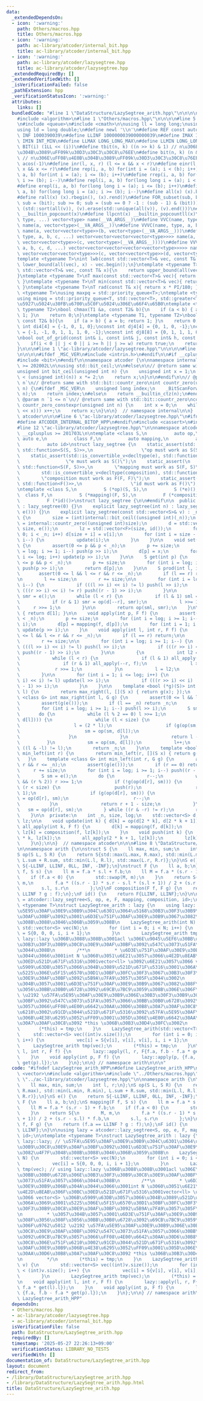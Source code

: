 ```yaml
---
data:
  _extendedDependsOn:
  - icon: ':warning:'
    path: Others/macros.hpp
    title: Others/macros.hpp
  - icon: ':warning:'
    path: ac-library/atcoder/internal_bit.hpp
    title: ac-library/atcoder/internal_bit.hpp
  - icon: ':warning:'
    path: ac-library/atcoder/lazysegtree.hpp
    title: ac-library/atcoder/lazysegtree.hpp
  _extendedRequiredBy: []
  _extendedVerifiedWith: []
  _isVerificationFailed: false
  _pathExtension: hpp
  _verificationStatusIcon: ':warning:'
  attributes:
    links: []
  bundledCode: "#line 1 \"DataStructure/LazySegtree_arith.hpp\"\n\n\n\n#include <vector>\n\
    #include <algorithm>\n#line 1 \"Others/macros.hpp\"\n\n\n\n#line 5 \"Others/macros.hpp\"\
    \n#include <queue>\n#include <cmath>\n\nusing ll = long long;\nusing lll = __int128_t;\n\
    using ld = long double;\n#define newl '\\n'\n#define REF const auto&\n#define\
    \ INF 1000390039\n#define LLINF 1000000039000000039\n#define IMAX INT_MAX\n#define\
    \ IMIN INT_MIN\n#define LLMAX LONG_LONG_MAX\n#define LLMIN LONG_LONG_MIN\n#define\
    \ BIT(i) (1LL << (i))\n#define tbit(n, k) ((n >> k) & 1) // n\u306E\uFF08\u4E0A\
    \u304B\u3089\uFF09k\u30D3\u30C3\u30C8\u76EE\n#define bit(n, k) (n & (1LL << (k)))\
    \ // n\u306E\uFF08\u4E0B\u304B\u3089\uFF09k\u30D3\u30C3\u30C8\u76EE\n#define PI\
    \ acos(-1)\n#define inr(l, x, r) (l <= x && x < r)\n#define einr(l, x, r) (l <=\
    \ x && x <= r)\n#define rep(i, a, b) for(int i = (a); i < (b); i++)\n#define erep(i,\
    \ a, b) for(int i = (a); i <= (b); i++)\n#define rrep(i, a, b) for(int i = (a);\
    \ i >= (b); i--)\n#define repl(i, a, b) for(long long i = (a); i < (b); i++)\n\
    #define erepl(i, a, b) for(long long i = (a); i <= (b); i++)\n#define rrepl(i,\
    \ a, b) for(long long i = (a); i >= (b); i--)\n#define all(x) (x).begin(), (x).end()\n\
    #define rall(x) (x).rbegin(), (x).rend()\n#define FOR_subset(sub, bit) for (ll\
    \ sub = (bit); sub >= 0; sub = (sub == 0 ? -1 : (sub - 1) & (bit)))\n#define UNIQUE(v)\
    \ (std::sort(all(v)), (v).erase(std::unique(all(v)), (v).end()))\n#define pcnt(x)\
    \ __builtin_popcount(x)\n#define llpcnt(x) __builtin_popcountll(x)\n#define VC(name,\
    \ type, ...) vector<type> name(__VA_ARGS__)\n#define VVC(name, type, a, ...) vector<vector<type>>\
    \ name(a, vector<type>(__VA_ARGS__))\n#define VVVC(name, type, a, b, ...) vector<vector<vector<type>>>\
    \ name(a, vector<vector<type>>(b, vector<type>(__VA_ARGS__)))\n#define VVVVC(name,\
    \ type, a, b, c, ...) vector<vector<vector<vector<type>>>> name(a, vector<vector<vector<type>>>(b,\
    \ vector<vector<type>>(c, vector<type>(__VA_ARGS__))))\n#define VVVVVC(name, type,\
    \ a, b, c, d, ...) vector<vector<vector<vector<vector<type>>>>> name(a, vector<vector<vector<vector<type>>>>(b,\
    \ vector<vector<vector<type>>>(c, vector<vector<type>>(d, vector<type>(__VA_ARGS__)))));\n\
    template <typename T>\nint lwb(const std::vector<T>& vec, const T& x){\n    return\
    \ lower_bound(all(vec), x) - vec.begin();\n}\ntemplate <typename T>\nint upb(const\
    \ std::vector<T>& vec, const T& x){\n    return upper_bound(all(vec), x) - vec.begin();\n\
    }\ntemplate <typename T>\nT max(const std::vector<T>& vec){ return *max_element(all(vec));\
    \ }\ntemplate <typename T>\nT min(const std::vector<T>& vec){ return *min_element(all(vec));\
    \ }\ntemplate <typename T>\nT rad(const T& x){ return x * PI/180; }\ntemplate\
    \ <typename T>\nusing maxpq = std::priority_queue<T>;\ntemplate <typename T>\n\
    using minpq = std::priority_queue<T, std::vector<T>, std::greater<T>>;\n// \u6700\
    \u5927\u5024\u30FB\u6700\u5C0F\u5024\u306E\u66F4\u65B0\ntemplate <typename T1,\
    \ typename T2>\nbool chmax(T1 &a, const T2& b){\n    if (a < b) { a = b; return\
    \ 1; }\n    return 0;\n}\ntemplate <typename T1, typename T2>\nbool chmin(T1 &a,\
    \ const T2& b){\n    if (a > b) { a = b; return 1; }\n    return 0;\n}\n\nconst\
    \ int di4[4] = {-1, 0, 1, 0};\nconst int dj4[4] = {0, 1, 0, -1};\nconst int di8[8]\
    \ = {-1, -1, 0, 1, 1, 1, 0, -1};\nconst int dj8[8] = {0, 1, 1, 1, 0, -1, -1, -1};\n\
    \nbool out_of_grid(const int& i, const int& j, const int& h, const int& w){\n\
    \    if(i < 0 || j < 0 || i >= h || j >= w) return true;\n    return false;\n\
    }\n\n\n#line 1 \"ac-library/atcoder/lazysegtree.hpp\"\n\n\n\n#line 1 \"ac-library/atcoder/internal_bit.hpp\"\
    \n\n\n\n#ifdef _MSC_VER\n#include <intrin.h>\n#endif\n\n#if __cplusplus >= 202002L\n\
    #include <bit>\n#endif\n\nnamespace atcoder {\n\nnamespace internal {\n\n#if __cplusplus\
    \ >= 202002L\n\nusing std::bit_ceil;\n\n#else\n\n// @return same with std::bit::bit_ceil\n\
    unsigned int bit_ceil(unsigned int n) {\n    unsigned int x = 1;\n    while (x\
    \ < (unsigned int)(n)) x *= 2;\n    return x;\n}\n\n#endif\n\n// @param n `1 <=\
    \ n`\n// @return same with std::bit::countr_zero\nint countr_zero(unsigned int\
    \ n) {\n#ifdef _MSC_VER\n    unsigned long index;\n    _BitScanForward(&index,\
    \ n);\n    return index;\n#else\n    return __builtin_ctz(n);\n#endif\n}\n\n//\
    \ @param n `1 <= n`\n// @return same with std::bit::countr_zero\nconstexpr int\
    \ countr_zero_constexpr(unsigned int n) {\n    int x = 0;\n    while (!(n & (1\
    \ << x))) x++;\n    return x;\n}\n\n}  // namespace internal\n\n}  // namespace\
    \ atcoder\n\n\n#line 6 \"ac-library/atcoder/lazysegtree.hpp\"\n#ifndef ATCODER_INTERNAL_BITOP_HPP\n\
    #define ATCODER_INTERNAL_BITOP_HPP\n#endif\n#include <cassert>\n#include <functional>\n\
    #line 12 \"ac-library/atcoder/lazysegtree.hpp\"\n\nnamespace atcoder {\n\n#if\
    \ __cplusplus >= 201703L\n\ntemplate <class S,\n          auto op,\n         \
    \ auto e,\n          class F,\n          auto mapping,\n          auto composition,\n\
    \          auto id>\nstruct lazy_segtree {\n    static_assert(std::is_convertible_v<decltype(op),\
    \ std::function<S(S, S)>>,\n                  \"op must work as S(S, S)\");\n\
    \    static_assert(std::is_convertible_v<decltype(e), std::function<S()>>,\n \
    \                 \"e must work as S()\");\n    static_assert(\n        std::is_convertible_v<decltype(mapping),\
    \ std::function<S(F, S)>>,\n        \"mapping must work as S(F, S)\");\n    static_assert(\n\
    \        std::is_convertible_v<decltype(composition), std::function<F(F, F)>>,\n\
    \        \"composition must work as F(F, F)\");\n    static_assert(std::is_convertible_v<decltype(id),\
    \ std::function<F()>>,\n                  \"id must work as F()\");\n\n#else\n\
    \ntemplate <class S,\n          S (*op)(S, S),\n          S (*e)(),\n        \
    \  class F,\n          S (*mapping)(F, S),\n          F (*composition)(F, F),\n\
    \          F (*id)()>\nstruct lazy_segtree {\n\n#endif\n\n  public:\n    lazy_segtree()\
    \ : lazy_segtree(0) {}\n    explicit lazy_segtree(int n) : lazy_segtree(std::vector<S>(n,\
    \ e())) {}\n    explicit lazy_segtree(const std::vector<S>& v) : _n(int(v.size()))\
    \ {\n        size = (int)internal::bit_ceil((unsigned int)(_n));\n        log\
    \ = internal::countr_zero((unsigned int)size);\n        d = std::vector<S>(2 *\
    \ size, e());\n        lz = std::vector<F>(size, id());\n        for (int i =\
    \ 0; i < _n; i++) d[size + i] = v[i];\n        for (int i = size - 1; i >= 1;\
    \ i--) {\n            update(i);\n        }\n    }\n\n    void set(int p, S x)\
    \ {\n        assert(0 <= p && p < _n);\n        p += size;\n        for (int i\
    \ = log; i >= 1; i--) push(p >> i);\n        d[p] = x;\n        for (int i = 1;\
    \ i <= log; i++) update(p >> i);\n    }\n\n    S get(int p) {\n        assert(0\
    \ <= p && p < _n);\n        p += size;\n        for (int i = log; i >= 1; i--)\
    \ push(p >> i);\n        return d[p];\n    }\n\n    S prod(int l, int r) {\n \
    \       assert(0 <= l && l <= r && r <= _n);\n        if (l == r) return e();\n\
    \n        l += size;\n        r += size;\n\n        for (int i = log; i >= 1;\
    \ i--) {\n            if (((l >> i) << i) != l) push(l >> i);\n            if\
    \ (((r >> i) << i) != r) push((r - 1) >> i);\n        }\n\n        S sml = e(),\
    \ smr = e();\n        while (l < r) {\n            if (l & 1) sml = op(sml, d[l++]);\n\
    \            if (r & 1) smr = op(d[--r], smr);\n            l >>= 1;\n       \
    \     r >>= 1;\n        }\n\n        return op(sml, smr);\n    }\n\n    S all_prod()\
    \ { return d[1]; }\n\n    void apply(int p, F f) {\n        assert(0 <= p && p\
    \ < _n);\n        p += size;\n        for (int i = log; i >= 1; i--) push(p >>\
    \ i);\n        d[p] = mapping(f, d[p]);\n        for (int i = 1; i <= log; i++)\
    \ update(p >> i);\n    }\n    void apply(int l, int r, F f) {\n        assert(0\
    \ <= l && l <= r && r <= _n);\n        if (l == r) return;\n\n        l += size;\n\
    \        r += size;\n\n        for (int i = log; i >= 1; i--) {\n            if\
    \ (((l >> i) << i) != l) push(l >> i);\n            if (((r >> i) << i) != r)\
    \ push((r - 1) >> i);\n        }\n\n        {\n            int l2 = l, r2 = r;\n\
    \            while (l < r) {\n                if (l & 1) all_apply(l++, f);\n\
    \                if (r & 1) all_apply(--r, f);\n                l >>= 1;\n   \
    \             r >>= 1;\n            }\n            l = l2;\n            r = r2;\n\
    \        }\n\n        for (int i = 1; i <= log; i++) {\n            if (((l >>\
    \ i) << i) != l) update(l >> i);\n            if (((r >> i) << i) != r) update((r\
    \ - 1) >> i);\n        }\n    }\n\n    template <bool (*g)(S)> int max_right(int\
    \ l) {\n        return max_right(l, [](S x) { return g(x); });\n    }\n    template\
    \ <class G> int max_right(int l, G g) {\n        assert(0 <= l && l <= _n);\n\
    \        assert(g(e()));\n        if (l == _n) return _n;\n        l += size;\n\
    \        for (int i = log; i >= 1; i--) push(l >> i);\n        S sm = e();\n \
    \       do {\n            while (l % 2 == 0) l >>= 1;\n            if (!g(op(sm,\
    \ d[l]))) {\n                while (l < size) {\n                    push(l);\n\
    \                    l = (2 * l);\n                    if (g(op(sm, d[l]))) {\n\
    \                        sm = op(sm, d[l]);\n                        l++;\n  \
    \                  }\n                }\n                return l - size;\n  \
    \          }\n            sm = op(sm, d[l]);\n            l++;\n        } while\
    \ ((l & -l) != l);\n        return _n;\n    }\n\n    template <bool (*g)(S)> int\
    \ min_left(int r) {\n        return min_left(r, [](S x) { return g(x); });\n \
    \   }\n    template <class G> int min_left(int r, G g) {\n        assert(0 <=\
    \ r && r <= _n);\n        assert(g(e()));\n        if (r == 0) return 0;\n   \
    \     r += size;\n        for (int i = log; i >= 1; i--) push((r - 1) >> i);\n\
    \        S sm = e();\n        do {\n            r--;\n            while (r > 1\
    \ && (r % 2)) r >>= 1;\n            if (!g(op(d[r], sm))) {\n                while\
    \ (r < size) {\n                    push(r);\n                    r = (2 * r +\
    \ 1);\n                    if (g(op(d[r], sm))) {\n                        sm\
    \ = op(d[r], sm);\n                        r--;\n                    }\n     \
    \           }\n                return r + 1 - size;\n            }\n         \
    \   sm = op(d[r], sm);\n        } while ((r & -r) != r);\n        return 0;\n\
    \    }\n\n  private:\n    int _n, size, log;\n    std::vector<S> d;\n    std::vector<F>\
    \ lz;\n\n    void update(int k) { d[k] = op(d[2 * k], d[2 * k + 1]); }\n    void\
    \ all_apply(int k, F f) {\n        d[k] = mapping(f, d[k]);\n        if (k < size)\
    \ lz[k] = composition(f, lz[k]);\n    }\n    void push(int k) {\n        all_apply(2\
    \ * k, lz[k]);\n        all_apply(2 * k + 1, lz[k]);\n        lz[k] = id();\n\
    \    }\n};\n\n}  // namespace atcoder\n\n\n#line 8 \"DataStructure/LazySegtree_arith.hpp\"\
    \n\nnamespace arith {\n\nstruct S {\n    ll max, min, sum;\n    int l, r;\n};\n\
    S op(S L, S R) {\n    return S{std::max(L.max, R.max), std::min(L.min, R.min),\
    \ L.sum + R.sum, std::min(L.l, R.l), std::max(L.r, R.r)};\n}\nS e() {\n    return\
    \ S{-LLINF, LLINF, 0LL, INF, -INF};\n}\nstruct F {\n    ll a, b;\n};\nS mapping(F\
    \ f, S s) {\n    ll m = f.a * s.l + f.b;\n    ll M = f.a * (s.r - 1) + f.b;\n\
    \    if (f.a < 0) {\n        std::swap(M, m);\n    }\n    return S{\n        M,\
    \ m,\n        f.a * ((s.r - 1) * s.r - s.l * (s.l + 1)) / 2 + (s.r - s.l) * f.b,\n\
    \        s.l, s.r\n        };\n}\nF composition(F f, F g) {\n    return (f.a ==\
    \ LLINF ? g : f);\n};\nF id() {\n    return F{LLINF, LLINF};\n}\n\nusing lazy\
    \ = atcoder::lazy_segtree<S, op, e, F, mapping, composition, id>;\n\ntemplate\
    \ <typename T>\nstruct LazySegtree_arith : lazy {\n    using lazy::lazy; // \u57FA\
    \u5E95\u30AF\u30E9\u30B9\u304C\u6301\u3064\u5168\u30B3\u30F3\u30B9\u30C8\u30E9\
    \u30AF\u30BF\u3092\u3001\u6D3E\u751F\u30AF\u30E9\u30B9\u3067\u3082\u4F7F\u3048\
    \u308B\u3088\u3046\u306B\u3059\u308B\n    LazySegtree_arith(int N) {\n       \
    \ std::vector<S> vec(N);\n        for (int i = 0; i < N; i++) {\n            vec[i]\
    \ = S{0, 0, 0, i, i + 1};\n        }\n        LazySegtree_arith tmp(vec); // using\
    \ lazy::lazy \u306B\u3088\u308B\u3001acl \u306E\u9045\u5EF6\u30BB\u30B0\u6728\u306E\
    \u30B3\u30F3\u30B9\u30C8\u30E9\u30AF\u30BF\u3092\u547C\u3073\u51FA\u3057\u3066\
    \u3044\u308B\n        /**\n         * \u6D3E\u751F\u30AF\u30E9\u30B9\u306B\u304A\
    \u3044\u3066\u3001int N \u3060\u3051\u6E21\u3057\u3066\u4E2D\u8EAB\u306F\u30BC\
    \u30ED\u521D\u671F\u5316\u3001vector<ll> \u3092\u6E21\u3057\u3066 vector<S> \u306B\
    \u5909\u63DB\u3057\u3066\u304B\u3089\u521D\u671F\u5316\u3001\u306A\u3069\u3001\
    \u5225\u306E\u5F15\u6570\u30D1\u30BF\u30FC\u30F3\u3067\u30B3\u30F3\u30B9\u30C8\
    \u30E9\u30AF\u30BF\u3092\u5B9A\u7FA9\u3057\u305F\u3044\u3002\n         * \u3057\
    \u304B\u3057\u3001\u6D3E\u751F\u30AF\u30E9\u30B9\u3067\u3082\u308F\u3056\u308F\
    \u3056\u30BB\u30B0\u6728\u3092\u69CB\u7BC9\u3059\u308B\u306E\u306F\u9762\u5012\
    \ \u2192 \u57FA\u5E95\u30AF\u30E9\u30B9\u306E\u30B3\u30F3\u30B9\u30C8\u30E9\u30AF\
    \u30BF\u3092\u547C\u3073\u51FA\u3057\u3066\u30BB\u30B0\u6728\u3092\u69CB\u7BC9\
    \u3057\u3066\uFF08\u4E00\u6642\u30AA\u30D6\u30B8\u30A7\u30AF\u30C8\u306E\u751F\
    \u6210\u3002\u91CD\u3044\u521D\u671F\u5316\u3092\u57FA\u5E95\u30AF\u30E9\u30B9\
    \u306B\u4E38\u6295\u3052\uFF09\u3001\u305D\u306E\u4E00\u6642\u30AA\u30D6\u30B8\
    \u30A7\u30AF\u30C8\u3092 *this \u306B\u30B3\u30D4\u30FC\u3002\n         */\n \
    \       (*this) = tmp;\n    }\n    LazySegtree_arith(std::vector<T> v) {\n   \
    \     std::vector<S> vec((int)v.size());\n        for (int i = 0; i < (int)v.size();\
    \ i++) {\n            vec[i] = S{v[i], v[i], v[i], i, i + 1};\n        }\n   \
    \     LazySegtree_arith tmp(vec);\n        (*this) = tmp;\n    }\n\n    void apply(int\
    \ l, int r, F f) {\n        lazy::apply(l, r, F{f.a, f.b - f.a * get(l).l});\n\
    \    }\n    void apply(int p, F f) {\n        lazy::apply(p, {f.a, f.b - f.a *\
    \ get(p).l});\n    }\n};\n\n} // namespace arith\n\n\n"
  code: "#ifndef LazySegtree_arith_HPP\n#define LazySegtree_arith_HPP\n\n#include\
    \ <vector>\n#include <algorithm>\n#include \"../Others/macros.hpp\"\n#include\
    \ \"../ac-library/atcoder/lazysegtree.hpp\"\n\nnamespace arith {\n\nstruct S {\n\
    \    ll max, min, sum;\n    int l, r;\n};\nS op(S L, S R) {\n    return S{std::max(L.max,\
    \ R.max), std::min(L.min, R.min), L.sum + R.sum, std::min(L.l, R.l), std::max(L.r,\
    \ R.r)};\n}\nS e() {\n    return S{-LLINF, LLINF, 0LL, INF, -INF};\n}\nstruct\
    \ F {\n    ll a, b;\n};\nS mapping(F f, S s) {\n    ll m = f.a * s.l + f.b;\n\
    \    ll M = f.a * (s.r - 1) + f.b;\n    if (f.a < 0) {\n        std::swap(M, m);\n\
    \    }\n    return S{\n        M, m,\n        f.a * ((s.r - 1) * s.r - s.l * (s.l\
    \ + 1)) / 2 + (s.r - s.l) * f.b,\n        s.l, s.r\n        };\n}\nF composition(F\
    \ f, F g) {\n    return (f.a == LLINF ? g : f);\n};\nF id() {\n    return F{LLINF,\
    \ LLINF};\n}\n\nusing lazy = atcoder::lazy_segtree<S, op, e, F, mapping, composition,\
    \ id>;\n\ntemplate <typename T>\nstruct LazySegtree_arith : lazy {\n    using\
    \ lazy::lazy; // \u57FA\u5E95\u30AF\u30E9\u30B9\u304C\u6301\u3064\u5168\u30B3\u30F3\
    \u30B9\u30C8\u30E9\u30AF\u30BF\u3092\u3001\u6D3E\u751F\u30AF\u30E9\u30B9\u3067\
    \u3082\u4F7F\u3048\u308B\u3088\u3046\u306B\u3059\u308B\n    LazySegtree_arith(int\
    \ N) {\n        std::vector<S> vec(N);\n        for (int i = 0; i < N; i++) {\n\
    \            vec[i] = S{0, 0, 0, i, i + 1};\n        }\n        LazySegtree_arith\
    \ tmp(vec); // using lazy::lazy \u306B\u3088\u308B\u3001acl \u306E\u9045\u5EF6\
    \u30BB\u30B0\u6728\u306E\u30B3\u30F3\u30B9\u30C8\u30E9\u30AF\u30BF\u3092\u547C\
    \u3073\u51FA\u3057\u3066\u3044\u308B\n        /**\n         * \u6D3E\u751F\u30AF\
    \u30E9\u30B9\u306B\u304A\u3044\u3066\u3001int N \u3060\u3051\u6E21\u3057\u3066\
    \u4E2D\u8EAB\u306F\u30BC\u30ED\u521D\u671F\u5316\u3001vector<ll> \u3092\u6E21\u3057\
    \u3066 vector<S> \u306B\u5909\u63DB\u3057\u3066\u304B\u3089\u521D\u671F\u5316\u3001\
    \u306A\u3069\u3001\u5225\u306E\u5F15\u6570\u30D1\u30BF\u30FC\u30F3\u3067\u30B3\
    \u30F3\u30B9\u30C8\u30E9\u30AF\u30BF\u3092\u5B9A\u7FA9\u3057\u305F\u3044\u3002\
    \n         * \u3057\u304B\u3057\u3001\u6D3E\u751F\u30AF\u30E9\u30B9\u3067\u3082\
    \u308F\u3056\u308F\u3056\u30BB\u30B0\u6728\u3092\u69CB\u7BC9\u3059\u308B\u306E\
    \u306F\u9762\u5012 \u2192 \u57FA\u5E95\u30AF\u30E9\u30B9\u306E\u30B3\u30F3\u30B9\
    \u30C8\u30E9\u30AF\u30BF\u3092\u547C\u3073\u51FA\u3057\u3066\u30BB\u30B0\u6728\
    \u3092\u69CB\u7BC9\u3057\u3066\uFF08\u4E00\u6642\u30AA\u30D6\u30B8\u30A7\u30AF\
    \u30C8\u306E\u751F\u6210\u3002\u91CD\u3044\u521D\u671F\u5316\u3092\u57FA\u5E95\
    \u30AF\u30E9\u30B9\u306B\u4E38\u6295\u3052\uFF09\u3001\u305D\u306E\u4E00\u6642\
    \u30AA\u30D6\u30B8\u30A7\u30AF\u30C8\u3092 *this \u306B\u30B3\u30D4\u30FC\u3002\
    \n         */\n        (*this) = tmp;\n    }\n    LazySegtree_arith(std::vector<T>\
    \ v) {\n        std::vector<S> vec((int)v.size());\n        for (int i = 0; i\
    \ < (int)v.size(); i++) {\n            vec[i] = S{v[i], v[i], v[i], i, i + 1};\n\
    \        }\n        LazySegtree_arith tmp(vec);\n        (*this) = tmp;\n    }\n\
    \n    void apply(int l, int r, F f) {\n        lazy::apply(l, r, F{f.a, f.b -\
    \ f.a * get(l).l});\n    }\n    void apply(int p, F f) {\n        lazy::apply(p,\
    \ {f.a, f.b - f.a * get(p).l});\n    }\n};\n\n} // namespace arith\n\n#endif //\
    \ LazySegtree_arith_HPP"
  dependsOn:
  - Others/macros.hpp
  - ac-library/atcoder/lazysegtree.hpp
  - ac-library/atcoder/internal_bit.hpp
  isVerificationFile: false
  path: DataStructure/LazySegtree_arith.hpp
  requiredBy: []
  timestamp: '2025-05-27 22:26:13+09:00'
  verificationStatus: LIBRARY_NO_TESTS
  verifiedWith: []
documentation_of: DataStructure/LazySegtree_arith.hpp
layout: document
redirect_from:
- /library/DataStructure/LazySegtree_arith.hpp
- /library/DataStructure/LazySegtree_arith.hpp.html
title: DataStructure/LazySegtree_arith.hpp
---
```

